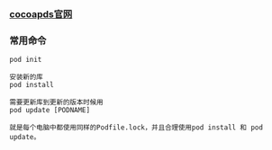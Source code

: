 ### [cocoapds官网](https://cocoapods.org/)

### 常用命令
```
pod init

安装新的库
pod install

需要更新库到更新的版本时候用
pod update [PODNAME] 

就是每个电脑中都使用同样的Podfile.lock，并且合理使用pod install 和 pod update。

```
